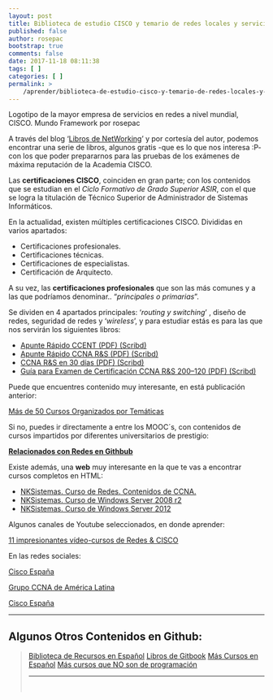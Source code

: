 ```yaml
---
layout: post
title: Biblioteca de estudio CISCO y temario de redes locales y servicios en red
published: false
author: rosepac
bootstrap: true
comments: false
date: 2017-11-18 08:11:38
tags: [ ]
categories: [ ]
permalink: >
    /aprender/biblioteca-de-estudio-cisco-y-temario-de-redes-locales-y-servicios-en-red
---
```

Logotipo de la mayor empresa de servicios en redes a nivel mundial, CISCO. Mundo Framework por rosepac

A través del blog ‘[Libros de NetWorking][1]’ y por cortesía del autor, podemos encontrar una serie de libros, algunos gratis -que es lo que nos interesa :P- con los que poder prepararnos para las pruebas de los exámenes de máxima reputación de la Academia CISCO.

Las **certificaciones CISCO**, coinciden en gran parte; con los contenidos que se estudian en el _Ciclo Formativo de Grado Superior ASIR_, con el que se logra la titulación de Técnico Superior de Administrador de Sistemas Informáticos.

En la actualidad, existen múltiples certificaciones CISCO. Divididas en varios apartados:

  * Certificaciones profesionales.
  * Certificaciones técnicas.
  * Certificaciones de especialistas.
  * Certificación de Arquitecto.

A su vez, las **certificaciones profesionales** que son las más comunes y a las que podríamos denominar.. “_principales o primarias_”.

Se dividen en 4 apartados principales: ‘_routing y switching_’ , diseño de redes, seguridad de redes y ‘_wireless_’, y para estudiar estás es para las que nos servirán los siguientes libros:

  * [Apunte Rápido CCENT (PDF) (Scribd)][2]
  * [Apunte Rápido CCNA R&S (PDF) (Scribd)][3]
  * [CCNA R&S en 30 días (PDF) (Scribd)][4]
  * [Guía para Examen de Certificación CCNA R&S 200–120 (PDF) (Scribd)][5]

Puede que encuentres contenido muy interesante, en está publicación anterior:

[Más de 50 Cursos Organizados por Temáticas][6]

Si no, puedes ir directamente a entre los MOOC´s, con contenidos de cursos impartidos por diferentes universitarios de prestigio:

[**Relacionados con Redes en Githbub**][7]

Existe además, una **web** muy interesante en la que te vas a encontrar cursos completos en HTML:

  * [NKSistemas. Curso de Redes. Contenidos de CCNA.][8]
  * [NKSistemas. Curso de Windows Server 2008 r2][9]
  * [NKSistemas. Curso de Windows Server 2012][10]

Algunos canales de Youtube seleccionados, en donde aprender:

[11 impresionantes vídeo-cursos de Redes & CISCO][11]

En las redes sociales:

[Cisco España][12]

[Grupo CCNA de América Latina][13]

[Cisco España][14]

* * *

## Algunos Otros Contenidos en Github:

> [Biblioteca de Recursos en Español][15] [Libros de Gitbook][16] [Más Cursos en Español][17] [Más cursos que NO son de programación][18]
> 
> * * *
> 
> &nbsp;

 [1]: http://librosnetworking.blogspot.com.es/
 [2]: https://es.scribd.com/document/336467249/Apunte-Rapido-CCENT-version-5-0
 [3]: https://es.scribd.com/document/336467759/Apunte-Rapido-CCNA-R-S-version-5-0
 [4]: https://es.scribd.com/document/336468262/CCNA-R-S-en-30-dias-version-5-1
 [5]: https://es.scribd.com/document/336471811/Guia-de-Preparacion-para-el-Examen-de-Certificacion-CCNA-R-S-200-120-version-5-1
 [6]: https://mundoframework.com/2017/11/mas-de-50-cursos-de-programacion-e-informatica-online-en-espanol/
 [7]: https://github.com/DpdC/biblioteca-espanol-gratis/blob/master/cursos-programacion-gratis.md#redes
 [8]: http://nksistemas.com/curso-de-redes-online-contenidos-de-ccna/
 [9]: http://nksistemas.com/curso-windows-server-2008-r2/
 [10]: http://nksistemas.com/category/infraestructura/windows-2012/
 [11]: https://www.youtube.com/channel/UCQDGYn_DWr2JPUGdSmWYiOQ/playlists?sort=dd&shelf_id=5&view=50
 [12]: https://www.facebook.com/ciscospain/
 [13]: https://www.facebook.com/groups/903834486326240/#_=_
 [14]: https://twitter.com/cisco_spain?lang=es
 [15]: https://github.com/DpdC/biblioteca-espanol-gratis#biblioteca-de-recursos-de-aprendizaje-de-programaci%C3%B3n
 [16]: https://github.com/DpdC/gitbook-biblioteca-impresionante-en-espanol#gitbook---biblioteca-de-libros-en-espa%C3%B1ol--
 [17]: https://github.com/DpdC/biblioteca-espanol-gratis/blob/master/cursos-programacion-gratis.md#%C3%8Dndice
 [18]: https://github.com/DpdC/biblioteca-espanol-gratis/blob/master/cursos-otras-tematicas-gratis.md#%C3%8Dndice